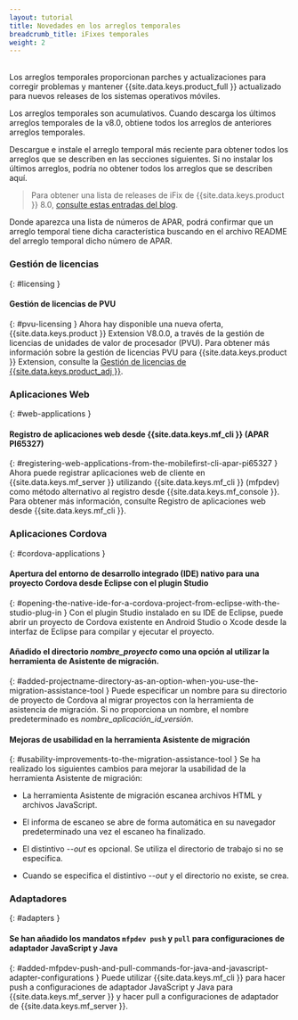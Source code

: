 ```yaml
---
layout: tutorial
title: Novedades en los arreglos temporales
breadcrumb_title: iFixes temporales
weight: 2
---
```

<!-- NLS_CHARSET=UTF-8 -->
<br/>
Los arreglos temporales proporcionan parches y actualizaciones para corregir problemas y mantener {{site.data.keys.product_full }} actualizado para nuevos releases de los sistemas operativos móviles.

Los arreglos temporales son acumulativos.
Cuando descarga los últimos arreglos temporales de la v8.0, obtiene todos los arreglos de anteriores arreglos temporales.


Descargue e instale el arreglo temporal más reciente para obtener todos los arreglos que se describen en las secciones siguientes.
Si no instalar los últimos arreglos, podría no obtener todos los arreglos que se describen aquí.


> Para obtener una lista de releases de iFix de {{site.data.keys.product }} 8.0, [consulte estas entradas del blog]({{site.baseurl}}/blog/tag/iFix_8.0/).  

Donde aparezca una lista de números de APAR, podrá confirmar que un arreglo temporal tiene dicha característica buscando en el archivo README del arreglo temporal dicho número de APAR.


### Gestión de licencias
{: #licensing }
#### Gestión de licencias de PVU
{: #pvu-licensing }
Ahora hay disponible una nueva oferta, {{site.data.keys.product }} Extension V8.0.0, a través de la gestión de licencias de unidades de valor de procesador (PVU).
Para obtener más información sobre la gestión de licencias PVU para {{site.data.keys.product }} Extension, consulte la [Gestión de licencias de {{site.data.keys.product_adj }}](../../licensing).


### Aplicaciones Web
{: #web-applications }
#### Registro de aplicaciones web desde {{site.data.keys.mf_cli }} (APAR PI65327)
{: #registering-web-applications-from-the-mobilefirst-cli-apar-pi65327 }
Ahora puede registrar aplicaciones web de cliente en {{site.data.keys.mf_server }} utilizando {{site.data.keys.mf_cli }} (mfpdev) como método alternativo al registro desde {{site.data.keys.mf_console }}.
Para obtener más información, consulte Registro de aplicaciones web desde {{site.data.keys.mf_cli }}.

### Aplicaciones Cordova
{: #cordova-applications }
#### Apertura del entorno de desarrollo integrado (IDE) nativo para una proyecto Cordova desde Eclipse con el plugin Studio

{: #opening-the-native-ide-for-a-cordova-project-from-eclipse-with-the-studio-plug-in }
Con el plugin Studio instalado en su IDE de Eclipse, puede abrir un proyecto de Cordova existente en Android Studio o Xcode desde la interfaz de Eclipse para compilar y ejecutar el proyecto.


#### Añadido el directorio *nombre_proyecto* como una opción al utilizar la herramienta de Asistente de migración.

{: #added-projectname-directory-as-an-option-when-you-use-the-migration-assistance-tool }
Puede especificar un nombre para su directorio de proyecto de Cordova al migrar proyectos con la herramienta de asistencia de migración.  Si no proporciona un nombre, el nombre predeterminado es *nombre_aplicación_id_versión*.

#### Mejoras de usabilidad en la herramienta Asistente de migración
{: #usability-improvements-to-the-migration-assistance-tool }
Se ha realizado los siguientes cambios para mejorar la usabilidad de la herramienta Asistente de migración:


* La herramienta Asistente de migración escanea archivos HTML y archivos JavaScript.

* El informa de escaneo se abre de forma automática en su navegador predeterminado una vez el escaneo ha finalizado.

* El distintivo *--out* es opcional.
Se utiliza el directorio de trabajo si no se especifica.

* Cuando se especifica el distintivo *--out* y el directorio no existe, se crea.


### Adaptadores
{: #adapters }
#### Se han añadido los mandatos `mfpdev push` y `pull` para configuraciones de adaptador JavaScript y Java
{: #added-mfpdev-push-and-pull-commands-for-java-and-javascript-adapter-configurations }
Puede utilizar {{site.data.keys.mf_cli }} para hacer push a configuraciones de adaptador JavaScript y Java para {{site.data.keys.mf_server }} y hacer pull a configuraciones de adaptador de {{site.data.keys.mf_server }}.

